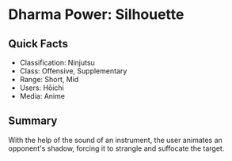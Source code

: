 # Dharma Power: Silhouette

## Quick Facts
- Classification: Ninjutsu
- Class: Offensive, Supplementary
- Range: Short, Mid
- Users: Hōichi
- Media: Anime

## Summary
With the help of the sound of an instrument, the user animates an opponent's shadow, forcing it to strangle and suffocate the target.
